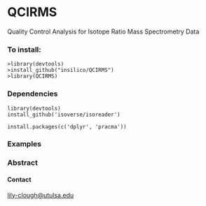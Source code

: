 # QCIRMS
Quality Control Analysis for Isotope Ratio Mass Spectrometry Data

### To install:

    >library(devtools)
    >install_github("insilico/QCIRMS")  
    >library(QCIRMS)

### Dependencies

```
library(devtools)
install_github('isoverse/isoreader')
```

```
install.packages(c('dplyr', 'pracma'))
```

### Examples

### Abstract

#### Contact
[lily-clough@utulsa.edu](lily-clough@utulsa.edu)
